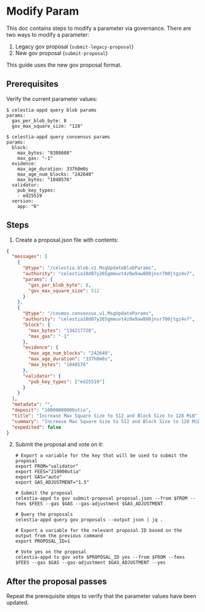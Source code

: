 # Modify Param

This doc contains steps to modify a parameter via governance. There are two ways to modify a parameter:

1. Legacy gov proposal (`submit-legacy-proposal`)
2. New gov proposal (`submit-proposal`)

This guide uses the new gov proposal format.

## Prerequisites

Verify the current parameter values:

```shell
$ celestia-appd query blob params
params:
  gas_per_blob_byte: 8
  gov_max_square_size: "128"

$ celestia-appd query consensus params
params:
  block:
    max_bytes: "8388608"
    max_gas: "-1"
  evidence:
    max_age_duration: 337h0m0s
    max_age_num_blocks: "242640"
    max_bytes: "1048576"
  validator:
    pub_key_types:
    - ed25519
  version:
    app: "6"
```

## Steps

1. Create a proposal.json file with contents:

```json
{
  "messages": [
    {
      "@type": "/celestia.blob.v1.MsgUpdateBlobParams",
      "authority": "celestia10d07y265gmmuvt4z0w9aw880jnsr700jtgz4v7",
      "params": {
        "gas_per_blob_byte": 8,
        "gov_max_square_size": 512
      }
    },
    {
      "@type": "/cosmos.consensus.v1.MsgUpdateParams",
      "authority": "celestia10d07y265gmmuvt4z0w9aw880jnsr700jtgz4v7",
      "block": {
        "max_bytes": "134217728",
        "max_gas": "-1"
      },
      "evidence": {
        "max_age_num_blocks": "242640",
        "max_age_duration": "337h0m0s",
        "max_bytes": "1048576"
      },
      "validator": {
        "pub_key_types": ["ed25519"]
      }
    }
  ],
  "metadata": "",
  "deposit": "10000000000utia",
  "title": "Increase Max Square Size to 512 and Block Size to 128 MiB",
  "summary": "Increase Max Square Size to 512 and Block Size to 128 MiB",
  "expedited": false
}
```

2. Submit the proposal and vote on it:

    ```shell
    # Export a variable for the key that will be used to submit the proposal
    export FROM="validator"
    export FEES="210000utia"
    export GAS="auto"
    export GAS_ADJUSTMENT="1.5"

    # Submit the proposal
    celestia-appd tx gov submit-proposal proposal.json --from $FROM --fees $FEES --gas $GAS --gas-adjustment $GAS_ADJUSTMENT

    # Query the proposals
    celestia-appd query gov proposals --output json | jq .

    # Export a variable for the relevant proposal ID based on the output from the previous command
    export PROPOSAL_ID=1

    # Vote yes on the proposal
    celestia-appd tx gov vote $PROPOSAL_ID yes --from $FROM --fees $FEES --gas $GAS --gas-adjustment $GAS_ADJUSTMENT --yes
    ```

## After the proposal passes

Repeat the prerequisite steps to verify that the parameter values have been updated.
